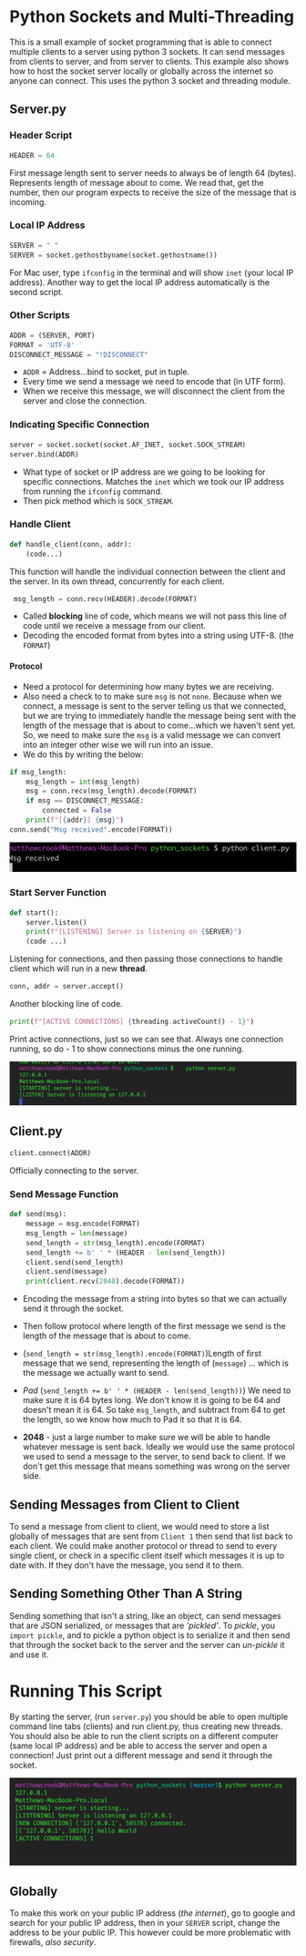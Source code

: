 # Python Sockets and Multi-Threading

This is a small example of socket programming that is able to connect multiple clients to a server using python 3 sockets. It can send messages from clients to server, and from server to clients. This example also shows how to host the socket server locally or globally across the internet so anyone can connect. This uses the python 3 socket and threading module.

## Server.py
### Header Script

```py
HEADER = 64
```

First message length sent to server needs to always be of length 64 (bytes). Represents length of message about to come. We read that, get the number, then our program expects to receive the size of the message that is incoming.

### Local IP Address

```py
SERVER = " "
SERVER = socket.gethostbyname(socket.gethostname())
```

For Mac user, type `ifconfig` in the terminal and will show `inet` (your local IP address).
Another way to get the local IP address automatically is the second script.

### Other Scripts

```py
ADDR = (SERVER, PORT)
FORMAT = 'UTF-8'
DISCONNECT_MESSAGE = "!DISCONNECT"
```

* `ADDR` = Address...bind to socket, put in tuple.
* Every time we send a message we need to encode that (in UTF form).
* When we receive this message, we will disconnect the client from the server and close the connection.

### Indicating Specific Connection

```py
server = socket.socket(socket.AF_INET, socket.SOCK_STREAM)
server.bind(ADDR)
```

* What type of socket or IP address are we going to be looking for specific connections. Matches the `inet` which we took our IP address from running the `ifconfig` command.
* Then pick method which is `SOCK_STREAM`.

### Handle Client

```py
def handle_client(conn, addr):
    (code...)
```

This function will handle the individual connection between the client and the server. In its own thread, concurrently for each client.

```py
 msg_length = conn.recv(HEADER).decode(FORMAT)
```

* Called **blocking** line of code, which means we will not pass this line of code until we receive a message from our client.
* Decoding the encoded format from bytes into a string using UTF-8. (the `FORMAT`)

#### Protocol
* Need a protocol for determining how many bytes we are receiving.
* Also need a check to to make sure `msg` is not `none`. Because when we connect, a message is sent to the server telling us that we connected, but we are trying to immediately handle the message being sent with the length of the message that is about to come...which we haven't sent yet. So, we need to make sure the `msg` is a valid message we can convert into an integer other wise we will run into an issue.
* We do this by writing the below:

```py
if msg_length:
    msg_length = int(msg_length)
    msg = conn.recv(msg_length).decode(FORMAT)
    if msg == DISCONNECT_MESSAGE:
        connected = False
    print(f"[{addr}] {msg}")
conn.send("Msg received".encode(FORMAT))
```
![msgReceived](./images/StartingClientMsg.png)

### Start Server Function

```py
def start():
    server.listen()
    print(f"[LISTENING] Server is listening on {SERVER}")
    (code ...)
```
Listening for connections, and then passing those connections to handle client which will run in a new **thread**.

```py
conn, addr = server.accept()
```
Another blocking line of code.

```py
print(f"[ACTIVE CONNECTIONS] {threading.activeCount() - 1}")
```
Print active connections, just so we can see that. Always one connection running, so do - 1 to show connections minus the one running.

![servestartingmessage](./images/ServerStartingMessage.png)

## Client.py

```py
client.connect(ADDR)
```
Officially connecting to the server.

### Send Message Function

```py
def send(msg):
    message = msg.encode(FORMAT)
    msg_length = len(message)
    send_length = str(msg_length).encode(FORMAT)
    send_length += b' ' * (HEADER - len(send_length))
    client.send(send_length)
    client.send(message)
    print(client.recv(2048).decode(FORMAT))
```


* Encoding the message from a string into bytes so that we can actually send it through the socket.
* Then follow protocol where length of the first message we send is the length of the message that is about to come.
* (`send_length = str(msg_length).encode(FORMAT)`)Length of first message that we send, representing the length of (`message`) ... which is the message we actually want to send.

* *Pad* (`send_length += b' ' * (HEADER - len(send_length))`) We need to make sure it is 64 bytes long. We don't know it is going to be 64 and doesn't mean it is 64. So take `msg_length`, and subtract from 64 to get the length, so we know how much to Pad it so that it is 64.
* **2048** - just a large number to make sure we will be able to handle whatever message is sent back. Ideally we would use the same protocol we used to send a message to the server, to send back to client. If we don't get this message that means something was wrong on the server side.



## Sending Messages from Client to Client
To send a message from client to client, we would need to store a list globally of messages that are sent from `Client 1` then send that list back to each client. We could make another protocol or thread to send to every single client, or check in a specific client itself which messages it is up to date with. If they don't have the message, you send it to them.



## Sending Something Other Than A String
Sending something that isn't a string, like an object, can send messages that are JSON serialized, or messages that are *'pickled'*. To *pickle*, you `import pickle`, and to pickle a python object is to serialize it and then send that through the socket back to the server and the server can *un-pickle* it and use it.

# Running This Script
By starting the server, (run `server.py`) you should be able to open multiple command line tabs (clients) and run client.py, thus creating new threads. You should also be able to run the client scripts on a different computer (same local IP address) and be able to access the server and open a connection! Just print out a different message and send it through the socket.

![finalf](./images/FinalF.png)

## Globally
To make this work on your public IP address (*the internet*), go to google and search for your public IP address, then in your `SERVER` script, change the address to be your public IP. This however could be more problematic with firewalls, *also security*.
